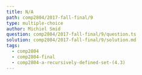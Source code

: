 ```yaml
---
title: N/A
path: comp2804/2017-fall-final/9
type: multiple-choice
author: Michiel Smid
question: comp2804/2017-fall-final/9/question.ts
solution: comp2804/2017-fall-final/9/solution.md
tags:
  - comp2804
  - comp2804-final
  - comp2804-a-recursively-defined-set-(4.3)
---
```

